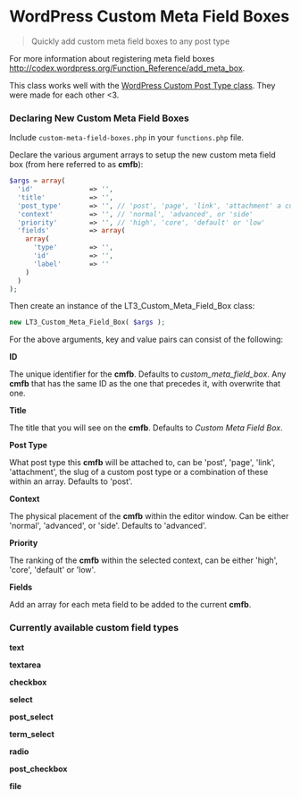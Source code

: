 # WordPress Custom Meta Field Boxes

> Quickly add custom meta field boxes to any post type

For more information about registering meta field boxes http://codex.wordpress.org/Function_Reference/add_meta_box.

This class works well with the [WordPress Custom Post Type class](https://github.com/beaucharman/wordpress-custom-post-type). They were made for each other <3.

### Declaring New Custom Meta Field Boxes

Include `custom-meta-field-boxes.php` in your `functions.php` file.

Declare the various argument arrays to setup the new custom meta field box (from here referred to as **cmfb**):

```php
$args = array(
  'id'              => '',
  'title'           => '',
  'post_type'       => '', // 'post', 'page', 'link', 'attachment' a custom post type slug, or array
  'context'         => '', // 'normal', 'advanced', or 'side'
  'priority'        => '', // 'high', 'core', 'default' or 'low'
  'fields'          => array(
    array(
      'type'        => '',
      'id'          => '',
      'label'       => ''
    )
  )
);
```

Then create an instance of the LT3_Custom_Meta_Field_Box class:

```php
new LT3_Custom_Meta_Field_Box( $args );
```

For the above arguments, key and value pairs can consist of the following:

**ID**

The unique identifier for the **cmfb**. Defaults to *custom_meta_field_box*. Any **cmfb** that has the same ID as the one that precedes it, with overwrite that one.

**Title**

The title that you will see on the **cmfb**. Defaults to *Custom Meta Field Box*.

**Post Type**

What post type this **cmfb** will be attached to, can be 'post', 'page', 'link', 'attachment', the slug of a custom post type or a combination of these within an array. Defaults to 'post'.

**Context**

The physical placement of the **cmfb** within the editor window. Can be either 'normal', 'advanced', or 'side'. Defaults to 'advanced'.

**Priority**

The ranking of the **cmfb** within the selected context, can be either 'high', 'core', 'default' or 'low'.

**Fields**

Add an array for each meta field to be added to the current **cmfb**.

### Currently available custom field types

**text**

**textarea**

**checkbox**

**select**

**post_select**

**term_select**

**radio**

**post_checkbox**

**file**

